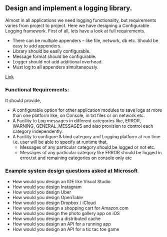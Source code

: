 

## Design and implement a logging library.

Almost in all applications we need logging functionality, but requirements varies from project to project. 
Here we have designing a Configurable Logging framework.
First of all, lets have a look at full requirements.

* There can be multiple appenders – like file, network, db etc. Should be easy to add appenders.
* Library should be easily configurable.
* Message format should be configurable.
* Logger should not add additional overhead.
* Must log to all appenders simultaneously.



[Link](https://www.bing.com/videos/search?q=system+design+logger&qpvt=system+design+logger&view=detail&mid=6A6294E45907F9BF8D946A6294E45907F9BF8D94&&FORM=VRDGAR&ru=%2Fvideos%2Fsearch%3Fq%3Dsystem%2Bdesign%2Blogger%26qpvt%3Dsystem%2Bdesign%2Blogger%2B%26FORM%3DVDRE)


### Functional Requirements:

It should provide,

* A configurable option for other application modules to save logs at more than one platform like, on Console, in txt files or on network etc.
* A Facility to Log messages in different categories like, ERROR, WARNING, GENERAL_MESSAGES and also provision to control each category independently.
* A Facility to configure & bind category and Logging platform at run time i.e. user will be able to specify at runtime that,
    * Messages of any particular category should be logged or not etc.
    * Messages of any particular category like ERROR should be logged in error.txt and remaining categories on console only etc
    
    
    
### Example system design questions asked at Microsoft
 
* How would you design an IDE like Visual Studio
* How would you design Instagram
* How would you design Uber
* How would you design OpenTable
* How would you design Dropbox / iCloud
* How would you design a shopping cart for Amazon.com
* How would you design the photo gallery app on iOS
* How would you design a distributed cache
* How would you design an API for a running app
* How would you design an API for a tic tac toe game